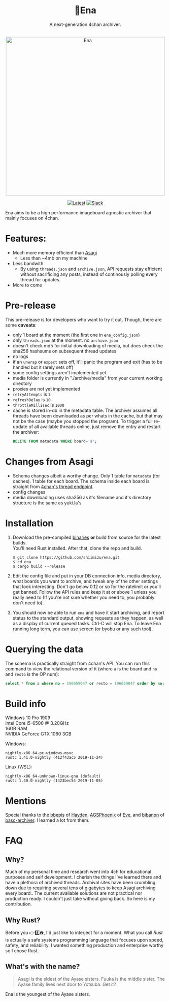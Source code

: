 <center><h1>🌸Ena</h1>A next-generation 4chan archiver.<br><br>


<img src="https://vignette.wikia.nocookie.net/yotsubaand/images/9/95/000000.jpg/revision/latest?cb=20101012214007" alt="Ena" width="500"/><br>

[![Latest][latest-badge]][latest-link] [![Slack][matrix-badge]][matrix-link]

</center>
<!--
A continuation from [Fuuka](https://github.com/eksopl/fuuka) → [Asagi](https://github.com/eksopl/asagi) → [Ena](https://github.com/shiimizu/ena) -->


Ena aims to be a high performance imageboard agnostic archiver that mainly focuses on 4chan.

# Features:
* Much more memory efficient than [Asagi](https://github.com/eksopl/asagi)
  * Less than ~4mb on my machine
* Less bandwith
  * By using `threads.json` and `archive.json`, API requests stay efficient without sacrificing any posts, instead of continously polling every thread for updates.
* More to come

<!--
# Edge cases covered
* banned posts
* thread/post/file deletions
* massive threads consisting of thousands of posts
  -->

# Pre-release
This pre-release is for developers who want to try it out. Though, there are some **caveats**:
* only 1 board at the moment (the first one in `ena_config.json`)
* only `threads.json` at the moment. no `archive.json`
* doesn't check md5 for initial downloading of media, but does check the sha256 hashsums on subsequent thread updates
* no logs
* if an `unwrap` or `expect` sets off, it'll panic the program and exit (has to be handled but it rarely sets off)
* some config settings aren't implemented yet
* media folder is currently in "./archive/media" from your current working directory
* proxies are not yet implemented
* `retryAttempts` is `3`
* `refreshDelay` is `10`
* `throttleMillisec` is `1000`
* cache is stored in-db in the metadata table. The archiver assumes all threads have been downloaded as per whats in the cache, but that may not be the case (maybe you stopped the program). To trigger a full re-update of all available threads online, just remove the entry and restart the archiver:  
  ```sql
  DELETE FROM metadata WHERE board='a';
  ```
# Changes from Asagi
* Schema changes albeit a worthy change. Only 1 table for `metadata` (for caches). 1 table for each board. The schema inside each board is straight from [4chan's thread endpoint](https://github.com/4chan/4chan-API/blob/master/pages/Threads.md).
* config changes
* media downloading uses sha256 as it's filename and it's directory structure is the same as yuki.la's

# Installation
1. Download the pre-compiled [binaries][latest-link] **or** build from source for the latest builds.  
You'll need Rust installed. After that, clone the repo and build.
	```console
	$ git clone https://github.com/shiimizu/ena.git
	$ cd ena
	$ cargo build --release
	```
2. Edit the config file and put in your DB connection info, media directory, what boards you want to archive, and tweak any of the other settings that look interesting. Don't go below 0.12 or so for the ratelimit or you'll get banned. Follow the API rules and keep it at or above 1 unless you really need to (If you're not sure whether you need to, you probably don't need to).

3. You should now be able to run `ena` and have it start archiving, and report status to the standard output, showing requests as they happen, as well as a display of current queued tasks. Ctrl-C will stop Ena. To leave Ena running long term, you can use screen (or byobu or any such tool).

# Querying the data
The schema is practically straight from 4chan's API. You can run this command to view the relational version of it (where `a` is the board and `no` and `resto` is the OP num):
```sql
select * from a where no = 196659047 or resto = 196659047 order by no;
```
# Build info
Windows 10 Pro 1909  
Intel Core i5-6500 @ 3.20GHz  
16GB RAM  
NVIDIA GeForce GTX 1060 3GB

Windows:
```
nightly-x86_64-pc-windows-msvc
rustc 1.41.0-nightly (412f43ac5 2019-11-24)
```

Linux (WSL):
```
nightly-x86_64-unknown-linux-gnu (default)
rustc 1.40.0-nightly (1423bec54 2019-11-05)
```

# Mentions
Special thanks to the [bbepis](https://github.com/bbepis) of [Hayden](https://github.com/bbepis/Hayden), [AGSPhoenix](https://github.com/AGSPhoenix) of [Eve](https://github.com/bibanon/eve), and [bibanon](https://github.com/bibanon) of [basc-archiver](https://github.com/bibanon/basc-archiver). I learned a lot from them.

# FAQ
## Why?
Much of my personal time and research went into 4ch for educational purposes and self development. I cherish the things I've learned there and have a plethora of archived threads. Archival sites have been crumbling down due to requiring several tens of gigabytes to keep Asagi archiving every board.. The current avaliable solutions are not practical nor production ready. I couldn't just take without giving back. So here is my contribution.

## Why Rust?
Before you 👉8️⃣☎️, I'd just like to interject for a moment. What you call *Rust* is actually a safe systems programming language that focuses upon speed, safety, and reliability. I wanted something production and enterprise worthy so I chose Rust.

## What's with the name?
> Asagi is the eldest of the Ayase sisters. Fuuka is the middle sister. The Ayase family lives next door to Yotsuba. Get it?

Ena is the youngest of the Ayase sisters.

[latest-badge]: https://img.shields.io/badge/latest-v0.1.0-ca7f85.svg?style=flat-square
[latest-link]: https://github.com/shiimizu/ena/releases/latest
[matrix-link]: https://matrix.to/#/#bibanon-chat:matrix.org
[matrix-badge]: https://img.shields.io/badge/matrix-join-ca7f85.svg?style=flat-square